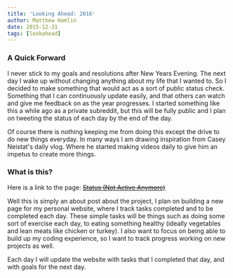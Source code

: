 ```yaml
---
title: 'Looking Ahead: 2016'
author: Matthew Hamlin
date: 2015-12-31
tags: [lookahead]
---
```


### A Quick Forward

I never stick to my goals and resolutions after New Years Evening. The next day I wake up without changing anything about my life that I wanted to. So I decided to make something that would act as a sort of public status check. Something that I can continuously update easily, and that others can watch and give me feedback on as the year progresses. I started something like this a while ago as a private subreddit, but this will be fully public and I plan on tweeting the status of each day by the end of the day.

Of course there is nothing keeping me from doing this except the drive to do new things everyday. In many ways I am drawing inspiration from Casey Neistat's daily vlog. Where he started making videos daily to give him an impetus to create more things.

### What is this?

Here is a link to the page: <del><a class="link link--out link--article" href="http://matthamlin.me/status.html">Status (Not Active Anymore)</a></del>

Well this is simply an about post about the project, I plan on building a new page for my personal website, where I track tasks completed and to be completed each day. These simple tasks will be things such as doing some sort of exercise each day, to eating something healthy (ideally vegetables and lean meats like chicken or turkey). I also want to focus on being able to build up my coding experience, so I want to track progress working on new projects as well.

Each day I will update the website with tasks that I completed that day, and with goals for the next day.

